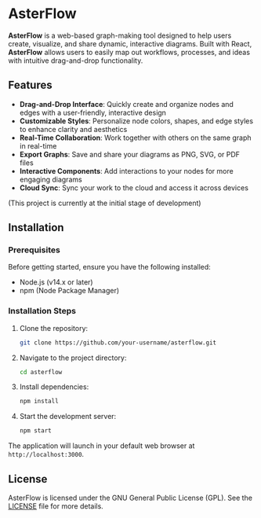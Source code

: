 # AsterFlow

**AsterFlow** is a web-based graph-making tool designed to help users create, visualize, and share dynamic, interactive diagrams. Built with React, **AsterFlow** allows users to easily map out workflows, processes, and ideas with intuitive drag-and-drop functionality.

## Features

- **Drag-and-Drop Interface**: Quickly create and organize nodes and edges with a user-friendly, interactive design
- **Customizable Styles**: Personalize node colors, shapes, and edge styles to enhance clarity and aesthetics
- **Real-Time Collaboration**: Work together with others on the same graph in real-time
- **Export Graphs**: Save and share your diagrams as PNG, SVG, or PDF files
- **Interactive Components**: Add interactions to your nodes for more engaging diagrams
- **Cloud Sync**: Sync your work to the cloud and access it across devices

(This project is currently at the initial stage of development)

## Installation

### Prerequisites

Before getting started, ensure you have the following installed:
- Node.js (v14.x or later)
- npm (Node Package Manager)

### Installation Steps

1. Clone the repository:
   ```bash
   git clone https://github.com/your-username/asterflow.git
   ```

2. Navigate to the project directory:
   ```bash
   cd asterflow
   ```

3. Install dependencies:
   ```bash
   npm install
   ```

4. Start the development server:
   ```bash
   npm start
   ```

The application will launch in your default web browser at `http://localhost:3000`.

<!--## Usage

### Creating Your First Graph

1. Start by clicking "New Graph" on the homepage
2. Drag nodes from the toolbar onto the canvas
3. Connect nodes by clicking on a source node and dragging to a target node
4. Customize the appearance using the toolbar options
5. Save your work or export as an image/PDF

## Contributing

We welcome contributions to AsterFlow! Here's how you can help:

1. Fork the repository
2. Create a new branch for your feature (`git checkout -b feature/amazing-feature`)
3. Commit your changes (`git commit -m 'Add some amazing feature'`)
4. Push to your branch (`git push origin feature/amazing-feature`)
5. Open a Pull Request

Please make sure to update tests as appropriate and adhere to our coding guidelines.-->

## License

AsterFlow is licensed under the GNU General Public License (GPL). See the [LICENSE](LICENSE) file for more details.

